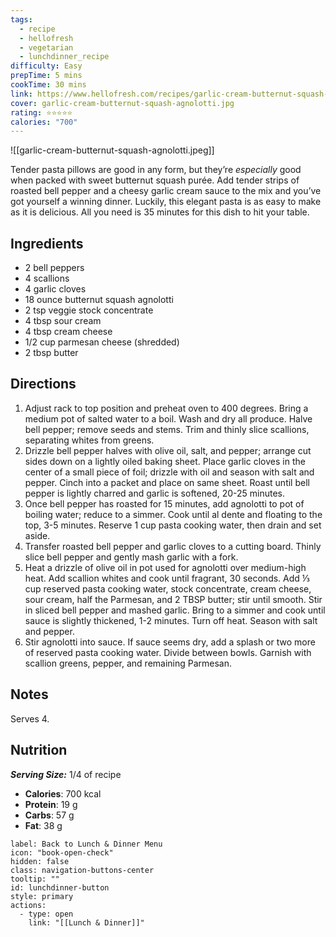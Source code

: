 ```yaml
---
tags:
  - recipe
  - hellofresh
  - vegetarian
  - lunchdinner_recipe
difficulty: Easy
prepTime: 5 mins
cookTime: 30 mins
link: https://www.hellofresh.com/recipes/garlic-cream-butternut-squash-agnolotti-5d826dd5d45036030639be74
cover: garlic-cream-butternut-squash-agnolotti.jpg
rating: ⭐️⭐️⭐️⭐️⭐️
calories: "700"
---
```


![[garlic-cream-butternut-squash-agnolotti.jpeg]]

Tender pasta pillows are good in any form, but they’re _especially_ good when packed with sweet butternut squash purée. Add tender strips of roasted bell pepper and a cheesy garlic cream sauce to the mix and you’ve got yourself a winning dinner. Luckily, this elegant pasta is as easy to make as it is delicious. All you need is 35 minutes for this dish to hit your table.

## Ingredients
- 2 bell peppers
- 4 scallions
- 4 garlic cloves
- 18 ounce butternut squash agnolotti
- 2 tsp veggie stock concentrate
- 4 tbsp sour cream
- 4 tbsp cream cheese
- 1/2 cup parmesan cheese (shredded)
- 2 tbsp butter


## Directions
1. Adjust rack to top position and preheat oven to 400 degrees. Bring a medium pot of salted water to a boil. Wash and dry all produce. Halve bell pepper; remove seeds and stems. Trim and thinly slice scallions, separating whites from greens.
2. Drizzle bell pepper halves with olive oil, salt, and pepper; arrange cut sides down on a lightly oiled baking sheet. Place garlic cloves in the center of a small piece of foil; drizzle with oil and season with salt and pepper. Cinch into a packet and place on same sheet. Roast until bell pepper is lightly charred and garlic is softened, 20-25 minutes.
3. Once bell pepper has roasted for 15 minutes, add agnolotti to pot of boiling water; reduce to a simmer. Cook until al dente and floating to the top, 3-5 minutes. Reserve 1 cup pasta cooking water, then drain and set aside.
4. Transfer roasted bell pepper and garlic cloves to a cutting board. Thinly slice bell pepper and gently mash garlic with a fork.
5. Heat a drizzle of olive oil in pot used for agnolotti over medium-high heat. Add scallion whites and cook until fragrant, 30 seconds. Add ⅓ cup reserved pasta cooking water, stock concentrate, cream cheese, sour cream, half the Parmesan, and 2 TBSP butter; stir until smooth. Stir in sliced bell pepper and mashed garlic. Bring to a simmer and cook until sauce is slightly thickened, 1-2 minutes. Turn off heat. Season with salt and pepper.
6. Stir agnolotti into sauce. If sauce seems dry, add a splash or two more of reserved pasta cooking water. Divide between bowls. Garnish with scallion greens, pepper, and remaining Parmesan.

## Notes
Serves 4.

## Nutrition
***Serving Size:*** 1/4 of recipe
- **Calories**: 700 kcal
- **Protein**: 19 g
- **Carbs**: 57 g
- **Fat**: 38 g


```meta-bind-button
label: Back to Lunch & Dinner Menu
icon: "book-open-check"
hidden: false
class: navigation-buttons-center
tooltip: ""
id: lunchdinner-button
style: primary
actions:
  - type: open
    link: "[[Lunch & Dinner]]"

```
 
